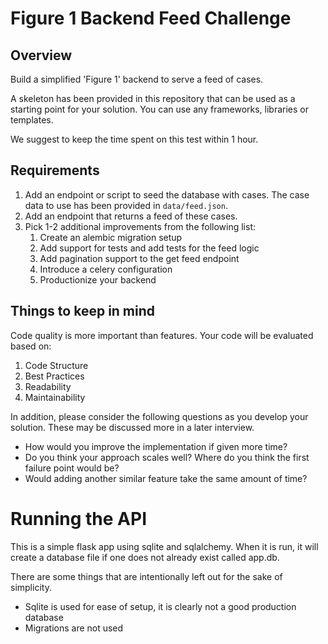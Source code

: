 # Figure 1 Backend Feed Challenge

## Overview

Build a simplified 'Figure 1' backend to serve a feed of cases.

A skeleton has been provided in this repository that can be used as a starting point for your solution.  You can use any frameworks, libraries or templates.

We suggest to keep the time spent on this test within 1 hour.


## Requirements

1. Add an endpoint or script to seed the database with cases.  The case data to use has been provided in `data/feed.json`.
1. Add an endpoint that returns a feed of these cases.
1. Pick 1-2 additional improvements from the following list:
    1. Create an alembic migration setup
    1. Add support for tests and add tests for the feed logic
    1. Add pagination support to the get feed endpoint
    1. Introduce a celery configuration
    1. Productionize your backend


## Things to keep in mind

Code quality is more important than features.  Your code will be evaluated based on:
1. Code Structure
1. Best Practices
1. Readability
1. Maintainability

In addition, please consider the following questions as you develop your solution.  These may be discussed more in a later interview.
 - How would you improve the implementation if given more time?
 - Do you think your approach scales well? Where do you think the first failure point would be?
 - Would adding another similar feature take the same amount of time?


# Running the API

This is a simple flask app using sqlite and sqlalchemy. When it is run, it will create a database file if one does not already exist called app.db.

There are some things that are intentionally left out for the sake of simplicity.
* Sqlite is used for ease of setup, it is clearly not a good production database
* Migrations are not used
